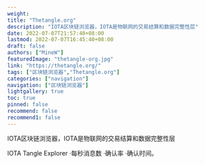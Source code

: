 ```yaml
---
weight: 
title: "Thetangle.org"
description: "IOTA区块链浏览器，IOTA是物联网的交易结算和数据完整性层"
date: 2022-07-07T21:57:40+08:00
lastmod: 2022-07-07T16:45:40+08:00
draft: false
authors: ["MineW"]
featuredImage: "thetangle-org.jpg"
link: "https://thetangle.org/"
tags: ["区块链浏览器","Thetangle.org"]
categories: ["navigation"]
navigation: ["区块链浏览器"]
lightgallery: true
toc: true
pinned: false
recommend: false
recommend1: false
---
```


IOTA区块链浏览器，IOTA是物联网的交易结算和数据完整性层

‎IOTA Tangle Explorer ·每秒消息数 ·确认率 ·确认时间。‎